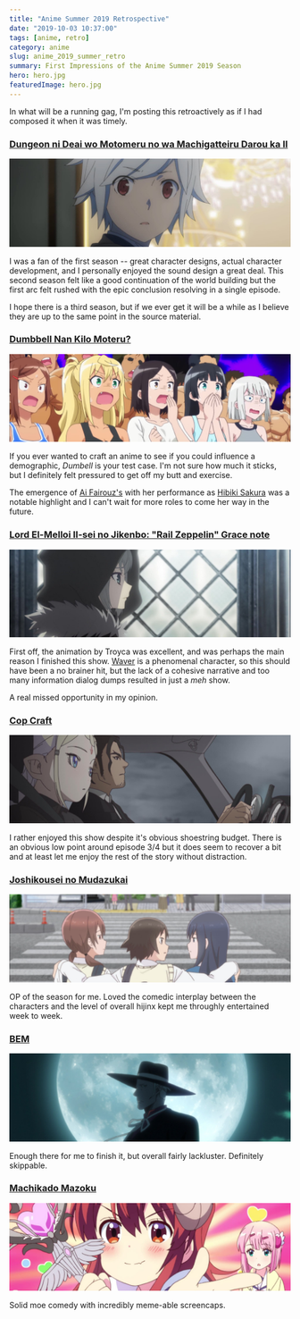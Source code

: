 ```yaml
---
title: "Anime Summer 2019 Retrospective"
date: "2019-10-03 10:37:00"
tags: [anime, retro]
category: anime
slug: anime_2019_summer_retro
summary: First Impressions of the Anime Summer 2019 Season
hero: hero.jpg
featuredImage: hero.jpg
---
```


In what will be a running gag, I'm posting this retroactively as if I had composed it when it was timely.


### [Dungeon ni Deai wo Motomeru no wa Machigatteiru Darou ka II](https://anilist.co/anime/101167)

![Dungeon ni Deai wo Motomeru no wa Machigatteiru Darou ka II](cards/bell.jpg "ew1920")

I was a fan of the first season -- great character designs, actual character development, and I personally enjoyed the sound design a great deal. This second season felt like a good continuation of the world building but the first arc felt rushed with the epic conclusion resolving in a single episode.

I hope there is a third season, but if we ever get it will be a while as I believe they are up to the same point in the source material.


### [Dumbbell Nan Kilo Moteru?](https://anilist.co/anime/107226)

![Dumbbell Nan Kilo Moteru?](cards/dumbbell.jpg "ew1920")

If you ever wanted to craft an anime to see if you could influence a demographic, *Dumbell* is your test case. I'm not sure how much it sticks, but I definitely felt pressured to get off my butt and exercise.

The emergence of [Ai Fairouz's](https://anilist.co/staff/133625/Ai-Fairouz) with her performance as [Hibiki Sakura](https://anilist.co/character/132856/Hibiki-Sakura) was a notable highlight and I can't wait for more roles to come her way in the future.

### [Lord El-Melloi II-sei no Jikenbo: "Rail Zeppelin" Grace note](https://anilist.co/anime/106918)

![Lord El-Melloi II-sei no Jikenbo: "Rail Zeppelin" Grace note](cards/fate.jpg "ew1920")

First off, the animation by Troyca was excellent, and was perhaps the main reason I finished this show. [Waver](https://anilist.co/character/16023/Waver-Velvet) is a phenomenal character, so this should have been a no brainer hit, but the lack of a cohesive narrative and too many information dialog dumps resulted in just a *meh* show.

A real missed opportunity in my opinion.





### [Cop Craft](https://anilist.co/anime/106893)

![Cop Craft](cards/cop.jpg "ew1920")

I rather enjoyed this show despite it's obvious shoestring budget. There is an obvious low point around episode 3/4 but it does seem to recover a bit and at least let me enjoy the rest of the story without distraction.



### [Joshikousei no Mudazukai](https://anilist.co/anime/105081)

![Joshikousei no Mudazukai](cards/highschool_girls.jpg "ew1920")

OP of the season for me. Loved the comedic interplay between the characters and the level of overall hijinx kept me throughly entertained week to week.



### [BEM](https://anilist.co/anime/107876)

![BEM](cards/beem.jpg "ew1920")

Enough there for me to finish it, but overall fairly lackluster. Definitely skippable.




### [Machikado Mazoku](https://anilist.co/anime/107490)

![Machikado Mazoku](cards/demon.jpg "ew1920")

Solid moe comedy with incredibly meme-able screencaps.
